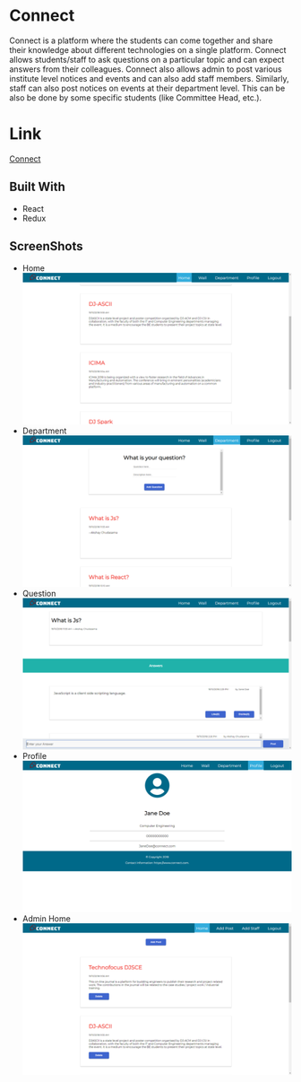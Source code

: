 
# Connect 
  Connect is a platform where the students can come together and share their knowledge about
  different technologies on a single platform. Connect allows students/staff to ask questions on
  a particular topic and can expect answers from their colleagues. Connect also allows admin
  to post various institute level notices and events and can also add staff members. Similarly,
  staff can also post notices on events at their department level. This can be also be done by
  some specific students (like Committee Head, etc.).
 
# Link
  [Connect](https://connect-22b11.firebaseapp.com/)

## Built With
  * React
  * Redux
  
## ScreenShots
  * Home
  ![screenshot1](https://github.com/Akkiro45/assets/blob/master/connect/screenshots/screenshots1.png)
  * Department
  ![screenshot2](https://github.com/Akkiro45/assets/blob/master/connect/screenshots/screenshots2.png)
  * Question
  ![screenshot3](https://github.com/Akkiro45/assets/blob/master/connect/screenshots/screenshots3.png)
  * Profile
  ![screenshot4](https://github.com/Akkiro45/assets/blob/master/connect/screenshots/screenshots4.png)
  * Admin Home
  ![screenshot5](https://github.com/Akkiro45/assets/blob/master/connect/screenshots/screenshots5.png)
